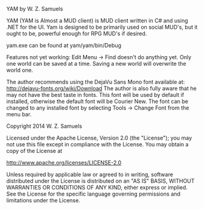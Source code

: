 YAM by W. Z.  Samuels

YAM (YAM is Almost a MUD client) is MUD client written in C# and using .NET for the UI. Yam is designed to 
be primarily used on social MUD's, but it ought to be, powerful enough for 
RPG MUD's if desired.

yam.exe can be found at yam/yam/bin/Debug

Features not yet working:
   Edit Menu -> Find doesn't do anything yet.
   Only one world can be saved at a time. Saving a new world will overwrite
   the world one.

The author recommends using the DejaVu Sans Mono font available at:
http://dejavu-fonts.org/wiki/Download 
The author is also fully aware that he may not have the best taste in fonts. 
This font will be used by default if installed, otherwise the default font will 
be Courier New. The font can be changed to any installed font by selecting 
Tools -> Change Font from the menu bar.


Copyright 2014 W. Z. Samuels

Licensed under the Apache License, Version 2.0 (the "License");
you may not use this file except in compliance with the License.
You may obtain a copy of the License at

   http://www.apache.org/licenses/LICENSE-2.0

Unless required by applicable law or agreed to in writing, software
distributed under the License is distributed on an "AS IS" BASIS,
WITHOUT WARRANTIES OR CONDITIONS OF ANY KIND, either express or implied.
See the License for the specific language governing permissions and
limitations under the License.

